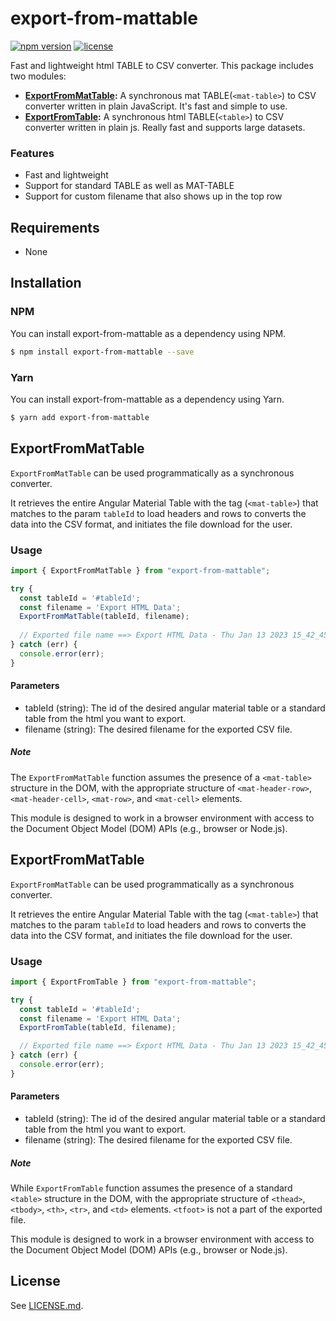 # export-from-mattable

[![npm version](https://badge.fury.io/js/export-from-mattable.svg)](https://www.npmjs.com/package/export-from-mattable)
[![license](https://img.shields.io/npm/l/export-from-mattable)](https://github.com/suhaibjanjua/export-from-mattable/blob/main/LICENSE.md)

Fast and lightweight html TABLE to CSV converter. This package includes two modules:

  * **[ExportFromMatTable](#parser):** A synchronous mat TABLE(`<mat-table>`) to CSV converter written in plain JavaScript. It's fast and simple to use.
  * **[ExportFromTable](#parser):** A synchronous html TABLE(`<table>`) to CSV converter written in plain js. Really fast and supports large datasets.


### Features

- Fast and lightweight
- Support for standard TABLE as well as MAT-TABLE
- Support for custom filename that also shows up in the top row


## Requirements

- None


## Installation

### **NPM**

You can install export-from-mattable as a dependency using NPM.

```bash
$ npm install export-from-mattable --save
```


### **Yarn**

You can install export-from-mattable as a dependency using Yarn.

```bash
$ yarn add export-from-mattable
```


## ExportFromMatTable

`ExportFromMatTable` can be used programmatically as a synchronous converter.

It retrieves the entire Angular Material Table with the tag (`<mat-table>`) that matches to the param `tableId` to load headers and rows to converts the data into the CSV format, and initiates the file download for the user.


### Usage

```js
import { ExportFromMatTable } from "export-from-mattable";

try {
  const tableId = '#tableId';
  const filename = 'Export HTML Data';
  ExportFromMatTable(tableId, filename);
  
  // Exported file name ==> Export HTML Data - Thu Jan 13 2023 15_42_45.csv
} catch (err) {
  console.error(err);
}
```


#### Parameters

* tableId (string): The id of the desired angular material table or a standard table from the html you want to export.
* filename (string): The desired filename for the exported CSV file.


##### Note

The `ExportFromMatTable` function assumes the presence of a `<mat-table>` structure in the DOM, with the appropriate structure of `<mat-header-row>`, `<mat-header-cell>`, `<mat-row>`, and `<mat-cell>` elements. 

This module is designed to work in a browser environment with access to the Document Object Model (DOM) APIs (e.g., browser or Node.js).


## ExportFromMatTable

`ExportFromMatTable` can be used programmatically as a synchronous converter.

It retrieves the entire Angular Material Table with the tag (`<mat-table>`) that matches to the param `tableId` to load headers and rows to converts the data into the CSV format, and initiates the file download for the user.


### Usage

```js
import { ExportFromTable } from "export-from-mattable";

try {
  const tableId = '#tableId';
  const filename = 'Export HTML Data';
  ExportFromTable(tableId, filename);

  // Exported file name ==> Export HTML Data - Thu Jan 13 2023 15_42_45.csv
} catch (err) {
  console.error(err);
}
```


#### Parameters

* tableId (string): The id of the desired angular material table or a standard table from the html you want to export.
* filename (string): The desired filename for the exported CSV file.


##### Note

While `ExportFromTable` function assumes the presence of a standard `<table>` structure in the DOM, with the appropriate structure of `<thead>`, `<tbody>`, `<th>`, `<tr>`, and `<td>` elements. `<tfoot>` is not a part of the exported file.

This module is designed to work in a browser environment with access to the Document Object Model (DOM) APIs (e.g., browser or Node.js).


## License

See [LICENSE.md](https://github.com/suhaibjanjua/export-from-mattable/blob/main/LICENSE.md).
